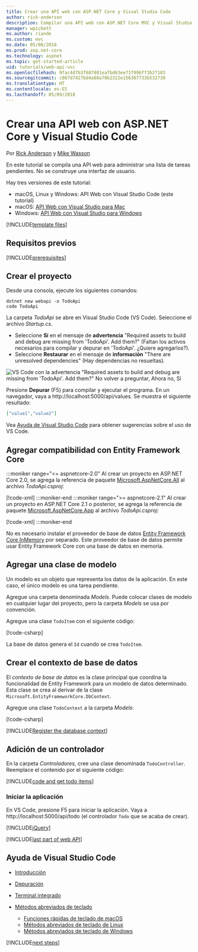 ```yaml
---
title: Crear una API web con ASP.NET Core y Visual Studio Code
author: rick-anderson
description: Compilar una API web con ASP.NET Core MVC y Visual Studio Code en macOS, Linux o Windows
manager: wpickett
ms.author: riande
ms.custom: mvc
ms.date: 05/08/2018
ms.prod: asp.net-core
ms.technology: aspnet
ms.topic: get-started-article
uid: tutorials/web-api-vsc
ms.openlocfilehash: 9fac4d7b3f687881eafbd63ee71f99bff3b27183
ms.sourcegitcommit: c867d7427bd4a88a78b2322e156367733b532730
ms.translationtype: HT
ms.contentlocale: es-ES
ms.lasthandoff: 05/09/2018
---
```

# <a name="create-a-web-api-with-aspnet-core-and-visual-studio-code"></a>Crear una API web con ASP.NET Core y Visual Studio Code

Por [Rick Anderson](https://twitter.com/RickAndMSFT) y [Mike Wasson](https://github.com/mikewasson)

En este tutorial se compila una API web para administrar una lista de tareas pendientes. No se construye una interfaz de usuario.

Hay tres versiones de este tutorial:

* macOS, Linux y Windows: API Web con Visual Studio Code (este tutorial)
* macOS: [API Web con Visual Studio para Mac](xref:tutorials/first-web-api-mac)
* Windows: [API Web con Visual Studio para Windows](xref:tutorials/first-web-api)

<!-- WARNING: The code AND images in this doc are used by uid: tutorials/web-api-vsc, tutorials/first-web-api-mac and tutorials/first-web-api. If you change any code/images in this tutorial, update uid: tutorials/web-api-vsc -->

[!INCLUDE[template files](../includes/webApi/intro.md)]

## <a name="prerequisites"></a>Requisitos previos

[!INCLUDE[prerequisites](~/includes/net-core-prereqs-vscode.md)]

## <a name="create-the-project"></a>Crear el proyecto

Desde una consola, ejecute los siguientes comandos:

```console
dotnet new webapi -o TodoApi
code TodoApi
```

La carpeta *TodoApi* se abre en Visual Studio Code (VS Code). Seleccione el archivo *Startup.cs*.

* Seleccione **Sí** en el mensaje de **advertencia** "Required assets to build and debug are missing from 'TodoApi'. Add them?" (Faltan los activos necesarios para compilar y depurar en 'TodoApi'. ¿Quiere agregarlos?).
* Seleccione **Restaurar** en el mensaje de **información** "There are unresolved dependencies" (Hay dependencias no resueltas).

<!-- uid: tutorials/first-mvc-app-xplat/start-mvc uses the pic below. If you change it, make sure it's consistent -->

![VS Code con la advertencia "Required assets to build and debug are missing from 'TodoApi'. Add them?" No volver a preguntar, Ahora no, Sí](web-api-vsc/_static/vsc_restore.png)

Presione **Depurar** (F5) para compilar y ejecutar el programa. En un navegador, vaya a http://localhost:5000/api/values. Se muestra el siguiente resultado:

```json
["value1","value2"]
```

Vea [Ayuda de Visual Studio Code](#visual-studio-code-help) para obtener sugerencias sobre el uso de VS Code.

## <a name="add-support-for-entity-framework-core"></a>Agregar compatibilidad con Entity Framework Core

:::moniker range="<= aspnetcore-2.0"
Al crear un proyecto en ASP.NET Core 2.0, se agrega la referencia de paquete [Microsoft.AspNetCore.All](https://www.nuget.org/packages/Microsoft.AspNetCore.All) al archivo *TodoApi.csproj*:

[!code-xml[](first-web-api/samples/2.0/TodoApi/TodoApi.csproj?name=snippet_Metapackage&highlight=2)]
:::moniker-end
:::moniker range=">= aspnetcore-2.1"
Al crear un proyecto en ASP.NET Core 2.1 o posterior, se agrega la referencia de paquete [Microsoft.AspNetCore.App](https://www.nuget.org/packages/Microsoft.AspNetCore.App) al archivo *TodoApi.csproj*:

[!code-xml[](first-web-api/samples/2.1/TodoApi/TodoApi.csproj?name=snippet_Metapackage&highlight=2)]
:::moniker-end

No es necesario instalar el proveedor de base de datos [Entity Framework Core InMemory](/ef/core/providers/in-memory/) por separado. Este proveedor de base de datos permite usar Entity Framework Core con una base de datos en memoria.

## <a name="add-a-model-class"></a>Agregar una clase de modelo

Un modelo es un objeto que representa los datos de la aplicación. En este caso, el único modelo es una tarea pendiente.

Agregue una carpeta denominada *Models*. Puede colocar clases de modelo en cualquier lugar del proyecto, pero la carpeta *Models* se usa por convención.

Agregue una clase `TodoItem` con el siguiente código:

[!code-csharp[](first-web-api/samples/2.0/TodoApi/Models/TodoItem.cs)]

La base de datos genera el `Id` cuando se crea `TodoItem`.

## <a name="create-the-database-context"></a>Crear el contexto de base de datos

El *contexto de base de datos* es la clase principal que coordina la funcionalidad de Entity Framework para un modelo de datos determinado. Esta clase se crea al derivar de la clase `Microsoft.EntityFrameworkCore.DbContext`.

Agregue una clase `TodoContext` a la carpeta *Models*:

[!code-csharp[](first-web-api/samples/2.0/TodoApi/Models/TodoContext.cs)]

[!INCLUDE[Register the database context](../includes/webApi/register_dbContext.md)]

## <a name="add-a-controller"></a>Adición de un controlador

En la carpeta *Controladores*, cree una clase denominada `TodoController`. Reemplace el contenido por el siguiente código:

[!INCLUDE[code and get todo items](../includes/webApi/getTodoItems.md)]

### <a name="launch-the-app"></a>Iniciar la aplicación

En VS Code, presione F5 para iniciar la aplicación. Vaya a http://localhost:5000/api/todo (el controlador `Todo` que se acaba de crear).

[!INCLUDE[jQuery](../includes/webApi/add-jquery.md)]

[!INCLUDE[last part of web API](../includes/webApi/end.md)]

## <a name="visual-studio-code-help"></a>Ayuda de Visual Studio Code

* [Introducción](https://code.visualstudio.com/docs)
* [Depuración](https://code.visualstudio.com/docs/editor/debugging)
* [Terminal integrado](https://code.visualstudio.com/docs/editor/integrated-terminal)
* [Métodos abreviados de teclado](https://code.visualstudio.com/docs/getstarted/keybindings#_keyboard-shortcuts-reference)

  * [Funciones rápidas de teclado de macOS](https://code.visualstudio.com/shortcuts/keyboard-shortcuts-macos.pdf)
  * [Métodos abreviados de teclado de Linux](https://code.visualstudio.com/shortcuts/keyboard-shortcuts-linux.pdf)
  * [Métodos abreviados de teclado de Windows](https://code.visualstudio.com/shortcuts/keyboard-shortcuts-windows.pdf)

[!INCLUDE[next steps](../includes/webApi/next.md)]
